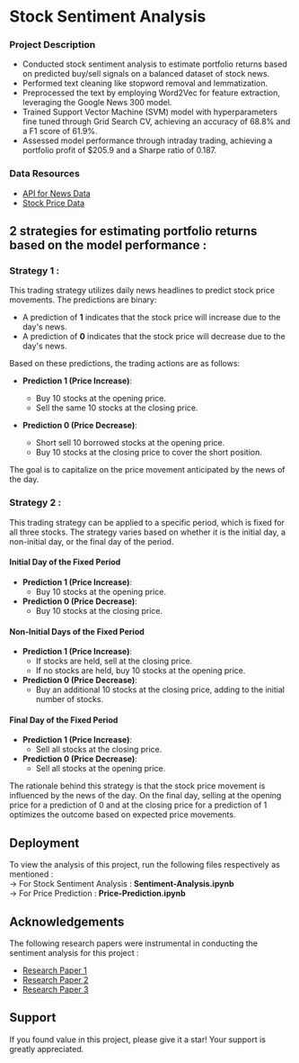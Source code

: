 
# Stock Sentiment Analysis 
### Project Description
- Conducted stock sentiment analysis to estimate portfolio returns based on predicted buy/sell signals on a balanced dataset of stock news.
- Performed text cleaning like stopword removal and lemmatization.
- Preprocessed the text by employing Word2Vec for feature extraction, leveraging the Google News 300 model.
- Trained Support Vector Machine (SVM) model with hyperparameters fine tuned through Grid Search CV, achieving an accuracy of 68.8% and a F1 score of 61.9%.
- Assessed model performance through intraday trading, achieving a portfolio profit of $205.9 and a Sharpe ratio of 0.187.
  
### Data Resources
 - [API for News Data](https://polygon.io/docs/stocks/get_v2_reference_news)
 - [Stock Price Data](https://finance.yahoo.com/quote/AAPL/history/)

## 2 strategies for estimating portfolio returns based on the model performance :   

### Strategy 1 :  

This trading strategy utilizes daily news headlines to predict stock price movements. The predictions are binary:

- A prediction of **1** indicates that the stock price will increase due to the day's news.
- A prediction of **0** indicates that the stock price will decrease due to the day's news.

Based on these predictions, the trading actions are as follows:

- **Prediction 1 (Price Increase)**: 
  - Buy 10 stocks at the opening price.
  - Sell the same 10 stocks at the closing price.
  
- **Prediction 0 (Price Decrease)**: 
  - Short sell 10 borrowed stocks at the opening price.
  - Buy 10 stocks at the closing price to cover the short position.

The goal is to capitalize on the price movement anticipated by the news of the day. 

### Strategy 2 :  


This trading strategy can be applied to a specific period, which is fixed for all three stocks. The strategy varies based on whether it is the initial day, a non-initial day, or the final day of the period.

#### Initial Day of the Fixed Period
- **Prediction 1 (Price Increase)**: 
  - Buy 10 stocks at the opening price.
- **Prediction 0 (Price Decrease)**:
  - Buy 10 stocks at the closing price.

#### Non-Initial Days of the Fixed Period
- **Prediction 1 (Price Increase)**: 
  - If stocks are held, sell at the closing price.
  - If no stocks are held, buy 10 stocks at the opening price.
- **Prediction 0 (Price Decrease)**:
  - Buy an additional 10 stocks at the closing price, adding to the initial number of stocks.

#### Final Day of the Fixed Period
- **Prediction 1 (Price Increase)**:
  - Sell all stocks at the closing price.
- **Prediction 0 (Price Decrease)**:
  - Sell all stocks at the opening price.

The rationale behind this strategy is that the stock price movement is influenced by the news of the day. On the final day, selling at the opening price for a prediction of 0 and at the closing price for a prediction of 1 optimizes the outcome based on expected price movements.








## Deployment

To view the analysis of this project, run the following files respectively as mentioned :  
-> For Stock Sentiment Analysis : **Sentiment-Analysis.ipynb**  
-> For Price Prediction : **Price-Prediction.ipynb**



## Acknowledgements
The following research papers were instrumental in conducting the sentiment analysis for this project :   
 - [Research Paper 1](https://www.ncbi.nlm.nih.gov/pmc/articles/PMC10403218/pdf/peerj-cs-09-1293.pdf)
 - [Research Paper 2](https://www.scirp.org/pdf/jdaip_2020111613521357.pdf)
 - [Research Paper 3](https://www.ncbi.nlm.nih.gov/pmc/articles/PMC10128930/pdf/pone.0284695.pdf)

##  Support

If you found value in this project, please give it a star! Your support is greatly appreciated.


